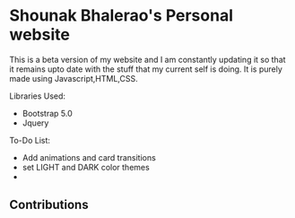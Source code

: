 # Shounak Bhalerao's Personal website
This is a beta version of my website and I am constantly updating it so that it remains upto date with the stuff that my current self is doing. It is purely made using Javascript,HTML,CSS.

Libraries Used: <br/>
- Bootstrap 5.0 <br/>
- Jquery <br/>

To-Do List:
- Add animations and card transitions
- set LIGHT and DARK color themes
- 

## Contributions

    